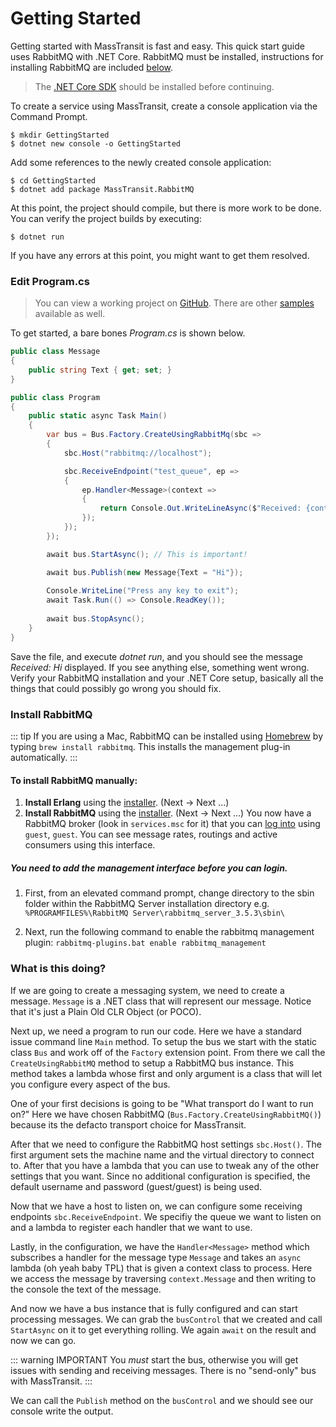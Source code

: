 # Getting Started

Getting started with MassTransit is fast and easy. This quick start guide uses RabbitMQ with .NET Core. RabbitMQ must be installed, instructions for installing RabbitMQ are included [below](#install-rabbitmq).

> The [.NET Core SDK](https://dotnet.microsoft.com/download) should be installed before continuing.

To create a service using MassTransit, create a console application via the Command Prompt.

```
$ mkdir GettingStarted
$ dotnet new console -o GettingStarted
```

Add some references to the newly created console application:

```
$ cd GettingStarted
$ dotnet add package MassTransit.RabbitMQ
```

At this point, the project should compile, but there is more work to be done. You can verify the project builds by executing:

```
$ dotnet run
```

If you have any errors at this point, you might want to get them resolved.

### Edit Program.cs

> You can view a working project on [GitHub](https://github.com/MassTransit/Sample-ConsoleService). There are other [samples](/learn/samples) available as well.

To get started, a bare bones *Program.cs* is shown below.

```csharp
public class Message
{ 
    public string Text { get; set; }
}

public class Program
{
    public static async Task Main()
    {
        var bus = Bus.Factory.CreateUsingRabbitMq(sbc =>
        {
            sbc.Host("rabbitmq://localhost");

            sbc.ReceiveEndpoint("test_queue", ep =>
            {
                ep.Handler<Message>(context =>
                {
                    return Console.Out.WriteLineAsync($"Received: {context.Message.Text}");
                });
            });
        });

        await bus.StartAsync(); // This is important!

        await bus.Publish(new Message{Text = "Hi"});
        
        Console.WriteLine("Press any key to exit");
        await Task.Run(() => Console.ReadKey());
        
        await bus.StopAsync();
    }
}
```

Save the file, and execute _dotnet run_, and you should see the message *Received: Hi* displayed. If you see anything else, something went wrong. Verify your RabbitMQ installation and your .NET Core setup, basically all the things that could possibly go wrong you should fix.

### Install RabbitMQ

::: tip
If you are using a Mac, RabbitMQ can be installed using [Homebrew](https://brew.sh/) by typing `brew install rabbitmq`. This installs the management plug-in automatically.
:::

#### To install RabbitMQ manually:

 1. **Install Erlang** using the [installer](http://www.erlang.org/download.html). (Next -> Next ...)
 2. **Install RabbitMQ** using the [installer](http://www.rabbitmq.com/download.html). (Next -> Next ...) You now have a RabbitMQ broker (look in `services.msc` for it) that you can [log into](http://localhost:15672/#/) using `guest`, `guest`. You can see message rates, routings and active consumers using this interface. 
 
##### You need to add the management interface before you can login.

1. First, from an elevated command prompt, change directory to the sbin folder within the RabbitMQ Server installation directory e.g. `%PROGRAMFILES%\RabbitMQ Server\rabbitmq_server_3.5.3\sbin\`

2. Next, run the following command to enable the rabbitmq management plugin: `rabbitmq-plugins.bat enable rabbitmq_management`

### What is this doing?

If we are going to create a messaging system, we need to create a message. `Message` is a .NET class that will represent our message. Notice that it's just a Plain Old CLR Object (or POCO).

Next up, we need a program to run our code. Here we have a standard issue command line `Main` method. To setup the bus we start with the static class `Bus` and work off of the `Factory` extension point. From there we call the `CreateUsingRabbitMQ` method to setup a RabbitMQ bus instance. This method takes a lambda whose first and only argument is a class that will let you configure every aspect of the bus.

One of your first decisions is going to be "What transport do I want to run on?" Here we have chosen RabbitMQ (`Bus.Factory.CreateUsingRabbitMQ()`) because its the defacto transport choice for MassTransit.

After that we need to configure the RabbitMQ host settings `sbc.Host()`. The first argument sets the machine name and the virtual directory to connect to. After that you have a lambda that you can use to tweak any of the other settings that you want. Since no additional configuration is specified, the default username and password (guest/guest) is being used.

Now that we have a host to listen on, we can configure some receiving endpoints `sbc.ReceiveEndpoint`. We specifiy the queue we want to listen on and a lambda to register each handler that we want to use.

Lastly, in the configuration, we have the `Handler<Message>` method which subscribes a handler for the message type `Message` and takes an `async` lambda (oh yeah baby TPL) that is given a context class to process. Here we access the message by traversing `context.Message` and then writing to the console the text of the message.

And now we have a bus instance that is fully configured and can start processing messages. We can grab the `busControl` that we created and call `StartAsync` on it to get everything rolling. We again `await` on the result and now we can go.

::: warning IMPORTANT
You *must* start the bus, otherwise you will get issues with sending and receiving messages. There is no "send-only" bus with MassTransit.
:::

We can call the `Publish` method on the `busControl` and we should see our console write the output.
